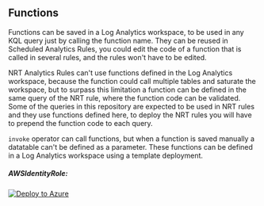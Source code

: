 ## Functions

Functions can be saved in a Log Analytics workspace, to be used in any KQL query just by calling the function name.
They can be reused in Scheduled Analytics Rules, you could edit the code of a function that is called in several rules, and the rules won't have to be edited.

NRT Analytics Rules can't use functions defined in the Log Analytics workspace, because the function could call multiple tables and saturate the workspace, but to surpass this limitation a function can be defined in the same query of the NRT rule, where the function code can be validated.
Some of the queries in this repository are expected to be used in NRT rules and they use functions defined here, to deploy the NRT rules you will have to prepend the function code to each query.

```invoke``` operator can call functions, but when a function is saved manually a datatable can't be defined as a parameter. These functions can be defined in a Log Analytics workspace using a template deployment.

##### AWSIdentityRole:

[![Deploy to Azure](https://aka.ms/deploytoazurebutton)](https://portal.azure.com/#create/Microsoft.Template/uri/https%3A%2F%2Fraw.githubusercontent.com%2Fep3p%2FSentinel%5FKQL%2Fmain%2FFunctions%2FTemplates%2FAnalytics%2DAWSIdentityRole.json)
